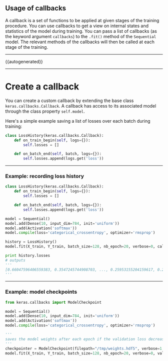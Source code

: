 ## Usage of callbacks

A callback is a set of functions to be applied at given stages of the training procedure. You can use callbacks to get a view on internal states and statistics of the model during training. You can pass a list of callbacks (as the keyword argument `callbacks`) to the `.fit()` method of the `Sequential` model. The relevant methods of the callbacks will then be called at each stage of the training. 

---

{{autogenerated}}

---


# Create a callback

You can create a custom callback by extending the base class `keras.callbacks.Callback`. A callback has access to its associated model through the class property `self.model`.

Here's a simple example saving a list of losses over each batch during training:
```python
class LossHistory(keras.callbacks.Callback):
    def on_train_begin(self, logs={}):
        self.losses = []

    def on_batch_end(self, batch, logs={}):
        self.losses.append(logs.get('loss'))
```

---

### Example: recording loss history

```python
class LossHistory(keras.callbacks.Callback):
    def on_train_begin(self, logs={}):
        self.losses = []

    def on_batch_end(self, batch, logs={}):
        self.losses.append(logs.get('loss'))

model = Sequential()
model.add(Dense(10, input_dim=784, init='uniform'))
model.add(Activation('softmax'))
model.compile(loss='categorical_crossentropy', optimizer='rmsprop')

history = LossHistory()
model.fit(X_train, Y_train, batch_size=128, nb_epoch=20, verbose=0, callbacks=[history])

print history.losses
# outputs
'''
[0.66047596406559383, 0.3547245744908703, ..., 0.25953155204159617, 0.25901699725311789]
'''
```

---

### Example: model checkpoints

```python
from keras.callbacks import ModelCheckpoint

model = Sequential()
model.add(Dense(10, input_dim=784, init='uniform'))
model.add(Activation('softmax'))
model.compile(loss='categorical_crossentropy', optimizer='rmsprop')

'''
saves the model weights after each epoch if the validation loss decreased
'''
checkpointer = ModelCheckpoint(filepath="/tmp/weights.hdf5", verbose=1, save_best_only=True)
model.fit(X_train, Y_train, batch_size=128, nb_epoch=20, verbose=0, validation_data=(X_test, Y_test), callbacks=[checkpointer])

```

